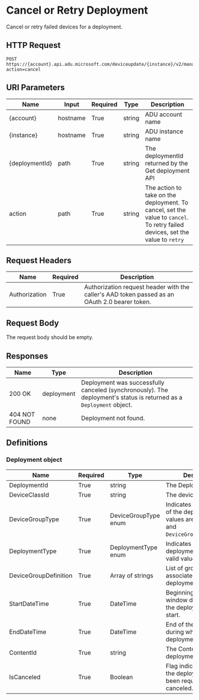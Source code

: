 # Cancel or Retry Deployment

Cancel or retry failed devices for a deployment.

## HTTP Request

```http
POST https://{account}.api.adu.microsoft.com/deviceupdate/{instance}/v2/management/deployments/{deploymentId}?action=cancel
```

## URI Parameters

Name|Input|Required|Type|Description
---|---|---|---|---
{account} | hostname | True | string | ADU account name
{instance} | hostname | True | string | ADU instance name
{deploymentId} | path | True | string | The deploymentId returned by the Get deployment API
action | path | True | string | The action to take on the deployment. To cancel, set the value to `cancel`.  To retry failed devices, set the value to `retry`

## Request Headers

Name|Required|Description
---|---|---
Authorization | True | Authorization request header with the caller's AAD token passed as an OAuth 2.0 bearer token. |

## Request Body

The request body should be empty.

## Responses

Name|Type|Description
---|---|---
200 OK | deployment | Deployment was successfully canceled (synchronously). The deployment's status is returned as a `Deployment` object.
404 NOT FOUND | none | Deployment not found.

## Definitions

### Deployment object

Name|Required|Type|Description
---|---|---|---
DeploymentId | True | string | The Deployment ID.
DeviceClassId | True | string | The device class ID.
DeviceGroupType | True | DeviceGroupType enum | Indicates the group type of the deployment. Valid values are `All`, `Devices`, and `DeviceGroupDefinitions`.
DeploymentType | True | DeploymentType enum | Indicates the type of the deployment. The only valid values is `Complete`.
DeviceGroupDefinition | True | Array of strings | List of group definitions associated with the deployment.
StartDateTime | True | DateTime | Beginning of the time window during which the deployment may start.
EndDateTime | True | DateTime | End of the time window during which the deployment may start.
ContentId | True | string | The ContentId of the deployment.
IsCanceled | True | Boolean | Flag indicating whether the deployment has been requested to be canceled.
